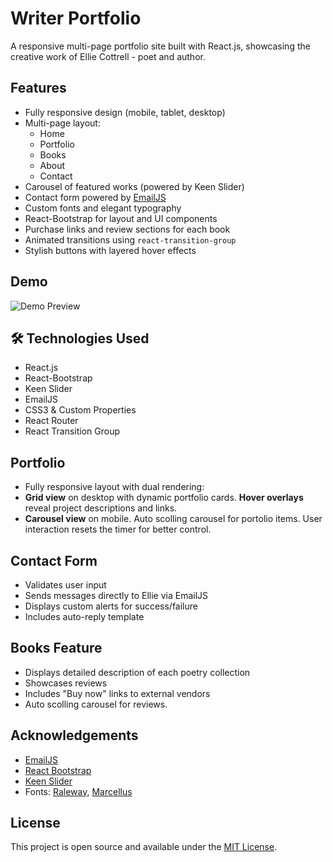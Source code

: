 # Writer Portfolio

A responsive multi-page portfolio site built with React.js, showcasing the creative work of Ellie Cottrell - poet and author.

## Features

- Fully responsive design (mobile, tablet, desktop)
- Multi-page layout:
  - Home
  - Portfolio
  - Books
  - About
  - Contact
- Carousel of featured works (powered by Keen Slider)
- Contact form powered by [EmailJS](https://www.emailjs.com/)
- Custom fonts and elegant typography
- React-Bootstrap for layout and UI components
- Purchase links and review sections for each book
- Animated transitions using `react-transition-group`
- Stylish buttons with layered hover effects

## Demo

![Demo Preview](./assets/videos/preview.gif)


## 🛠 Technologies Used

- React.js
- React-Bootstrap
- Keen Slider
- EmailJS
- CSS3 & Custom Properties
- React Router
- React Transition Group

## Portfolio

- Fully responsive layout with dual rendering:
- **Grid view** on desktop with dynamic portfolio cards. **Hover overlays** reveal project descriptions and links.
- **Carousel view** on mobile. Auto scolling carousel for portolio items. User interaction resets the timer for better control.


## Contact Form

- Validates user input
- Sends messages directly to Ellie via EmailJS
- Displays custom alerts for success/failure
- Includes auto-reply template

## Books Feature

- Displays detailed description of each poetry collection
- Showcases reviews
- Includes "Buy now" links to external vendors
- Auto scolling carousel for reviews.


## Acknowledgements

- [EmailJS](https://www.emailjs.com/)
- [React Bootstrap](https://react-bootstrap.github.io/)
- [Keen Slider](https://keen-slider.io/)
- Fonts: [Raleway](https://fonts.google.com/specimen/Raleway), [Marcellus](https://fonts.google.com/specimen/Marcellus)

## License

This project is open source and available under the [MIT License](LICENSE).


